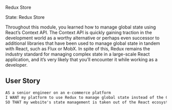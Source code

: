 Redux Store

State: Redux Store

Throughout this module, you learned how to manage global state using React’s Context API. The Context API is quickly gaining traction in the development world as a worthy alternative or perhaps even successor to additional libraries that have been used to manage global state in tandem with React, such as Flux or MobX. In spite of this, Redux remains the industry standard for managing complex state in a large-scale React application, and it’s very likely that you’ll encounter it while working as a developer.


## User Story

```md
AS a senior engineer on an e-commerce platform
I WANT my platform to use Redux to manage global state instead of the Context API
SO THAT my website's state management is taken out of the React ecosystem
```
